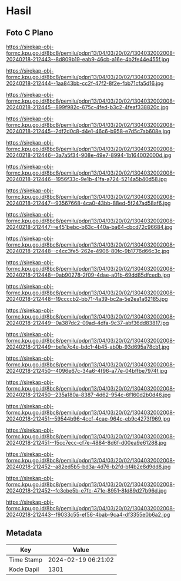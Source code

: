 # Hasil

## Foto C Plano

https://sirekap-obj-formc.kpu.go.id/8bc8/pemilu/pdpr/13/04/03/20/02/1304032002008-20240218-212443--8d809b19-eab9-46cb-a16e-4b2fe44e455f.jpg

https://sirekap-obj-formc.kpu.go.id/8bc8/pemilu/pdpr/13/04/03/20/02/1304032002008-20240218-212444--1aa843bb-cc2f-47f2-8f2e-fbb71cfa5d16.jpg

https://sirekap-obj-formc.kpu.go.id/8bc8/pemilu/pdpr/13/04/03/20/02/1304032002008-20240218-212445--899f982c-675c-4fed-b3c2-4feaf338820c.jpg

https://sirekap-obj-formc.kpu.go.id/8bc8/pemilu/pdpr/13/04/03/20/02/1304032002008-20240218-212445--2df2d0c8-d4e1-46c6-b958-e7d5c7ab608e.jpg

https://sirekap-obj-formc.kpu.go.id/8bc8/pemilu/pdpr/13/04/03/20/02/1304032002008-20240218-212446--3a7a5f34-908e-49e7-8994-1b164002000d.jpg

https://sirekap-obj-formc.kpu.go.id/8bc8/pemilu/pdpr/13/04/03/20/02/1304032002008-20240218-212446--1956f33c-9e1b-41fa-a724-5214a5b40d58.jpg

https://sirekap-obj-formc.kpu.go.id/8bc8/pemilu/pdpr/13/04/03/20/02/1304032002008-20240218-212447--93567668-4ca0-43bb-88ed-5f247ad58af6.jpg

https://sirekap-obj-formc.kpu.go.id/8bc8/pemilu/pdpr/13/04/03/20/02/1304032002008-20240218-212447--e451bebc-b63c-440a-ba64-cbcd72c96684.jpg

https://sirekap-obj-formc.kpu.go.id/8bc8/pemilu/pdpr/13/04/03/20/02/1304032002008-20240218-212448--c4cc3fe5-262e-4906-80fc-9b1776d66c3c.jpg

https://sirekap-obj-formc.kpu.go.id/8bc8/pemilu/pdpr/13/04/03/20/02/1304032002008-20240218-212448--0ab90278-2f09-4dae-a01b-69dd85dfcedb.jpg

https://sirekap-obj-formc.kpu.go.id/8bc8/pemilu/pdpr/13/04/03/20/02/1304032002008-20240218-212448--19ccccb2-bb71-4a39-bc2a-5e2ea1a62185.jpg

https://sirekap-obj-formc.kpu.go.id/8bc8/pemilu/pdpr/13/04/03/20/02/1304032002008-20240218-212449--0a387dc2-09ad-4dfa-9c37-abf36dd83817.jpg

https://sirekap-obj-formc.kpu.go.id/8bc8/pemilu/pdpr/13/04/03/20/02/1304032002008-20240218-212449--be1e7c4e-bdc1-4b45-ab0b-93d695a78cb1.jpg

https://sirekap-obj-formc.kpu.go.id/8bc8/pemilu/pdpr/13/04/03/20/02/1304032002008-20240218-212450--4096e67c-34a6-4f96-a77e-04bffbe7974f.jpg

https://sirekap-obj-formc.kpu.go.id/8bc8/pemilu/pdpr/13/04/03/20/02/1304032002008-20240218-212450--235a180a-8387-4d62-954c-6f160d2b0d46.jpg

https://sirekap-obj-formc.kpu.go.id/8bc8/pemilu/pdpr/13/04/03/20/02/1304032002008-20240218-212451--59544b96-4ccf-4cae-964c-eb9c4273f969.jpg

https://sirekap-obj-formc.kpu.go.id/8bc8/pemilu/pdpr/13/04/03/20/02/1304032002008-20240218-212451--15cc7ecc-cf7e-4884-8d6f-d00ea9e61288.jpg

https://sirekap-obj-formc.kpu.go.id/8bc8/pemilu/pdpr/13/04/03/20/02/1304032002008-20240218-212452--a82ed5b5-bd3a-4d76-b2fd-bf4b2e8d9dd8.jpg

https://sirekap-obj-formc.kpu.go.id/8bc8/pemilu/pdpr/13/04/03/20/02/1304032002008-20240218-212452--fc3cbe5b-e7fc-471e-8951-8fd89d27b96d.jpg

https://sirekap-obj-formc.kpu.go.id/8bc8/pemilu/pdpr/13/04/03/20/02/1304032002008-20240218-212443--f9033c55-ef56-4bab-9ca4-df3355e0b6a2.jpg


## Metadata

| Key        | Value               |
| ---------- | ------------------- |
| Time Stamp | 2024-02-19 06:21:02 |
| Kode Dapil | 1301                |



